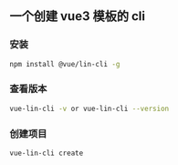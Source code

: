 ## 一个创建 vue3 模板的 cli

### 安装

``` bash
npm install @vue/lin-cli -g
```

### 查看版本

```bash
vue-lin-cli -v or vue-lin-cli --version
```

### 创建项目

```bash
vue-lin-cli create
```
